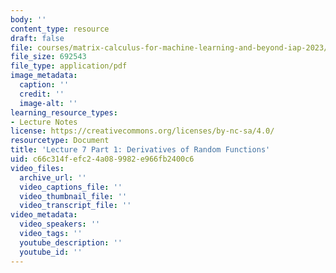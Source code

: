 ```yaml
---
body: ''
content_type: resource
draft: false
file: courses/matrix-calculus-for-machine-learning-and-beyond-iap-2023/mit18_s096iap23_lec7.pdf
file_size: 692543
file_type: application/pdf
image_metadata:
  caption: ''
  credit: ''
  image-alt: ''
learning_resource_types:
- Lecture Notes
license: https://creativecommons.org/licenses/by-nc-sa/4.0/
resourcetype: Document
title: 'Lecture 7 Part 1: Derivatives of Random Functions'
uid: c66c314f-efc2-4a08-9982-e966fb2400c6
video_files:
  archive_url: ''
  video_captions_file: ''
  video_thumbnail_file: ''
  video_transcript_file: ''
video_metadata:
  video_speakers: ''
  video_tags: ''
  youtube_description: ''
  youtube_id: ''
---
```

